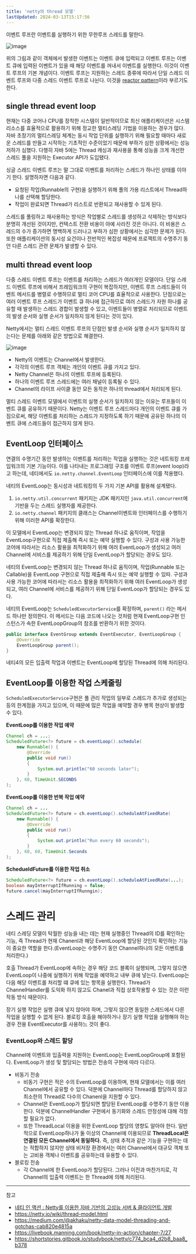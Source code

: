 ```yaml
---
title: 'netty의 thread 모델'
lastUpdated: 2024-03-13T15:17:56
---
```


이벤트 루프란 이벤트를 실행하기 위한 무한루프 스레드를 말한다.

![image](https://github.com/rlaisqls/rlaisqls/assets/81006587/513a5ad9-3cde-47ec-ad2b-a13b6730e24e)

위의 그림과 같이 객체에서 발생한 이벤트는 이벤트 큐에 입력되고 이벤트 루프는 이벤트 큐에 입력된 이벤트가 있을 때 해당 이벤트를 꺼내서 이벤트를 실행한다. 이것이 이벤트 루프의 기본 개념이다. 이벤트 루프는 지원하는 스레드 종류에 따라서 단일 스레드 이벤트 루프와 다중 스레드 이벤트 루프로 나뉜다. 이것을 [reactor pattern](../%EB%B9%84%EB%8F%99%EA%B8%B0/reactor/Reactor%20Pattern%EA%B3%BC%E2%80%85event%E2%80%85loop.md)이라 부르기도 한다.

## single thread event loop

현재는 다중 코어나 CPU를 장착한 시스템이 일반적이므로 최신 애플리케이션은 시스템 리소스를 효율적으로 활용하기 위해 정교한 멀티스레딩 기법을 이용하는 경우가 많다. 자바 초창기의 멀티스레딩 체계는 동시 작업 단위를 실행하기 위해 필요할 때마다 새로운 스레드를 만들고 시작하는 기초적인 수준이었기 때문에 부하가 심한 상황에서는 성능 저하가 심했다. 다행히 자바 5에는 Thread 캐싱과 재사용을 통해 성능을 크게 개선한 스레드 풀을 지원하는 Executor API가 도입됐다.

싱글 스레드 이벤트 루프는 말 그대로 이벤트를 처리하는 스레드가 하나인 상태를 이야기 한다. 설명하자면 다음과 같다.

- 요청된 작업(Runnable의 구현)을 실행하기 위해 풀의 가용 리스트에서 Thread하나를 선택해 할당한다.
- 작업이 완료되면 Thread가 리스트로 반환되고 재사용할 수 있게 된다.

스레드를 풀링하고 재사용하는 방식은 작업별로 스레드를 생성하고 삭제하는 방식보다 분명히 개선된 것이지만, 컨텍스트 전환 비용이 아예 사라진 것은 아니다. 이 비용은 스레드의 수가 증가하면 명백하게 드러나고 부하가 심한 상황에서는 심각한 문제가 된다. 또한 애플리케이션의 동시성 요건이나 전반적인 복잡성 때문에 프로젝트의 수명주기 동안 다른 스레드 관련 문제가 발생할 수 있다.

## multi thread event loop

다중 스레드 이벤트 루프는 이벤트를 처리하는 스레드가 여러개인 모델이다. 단일 스레드 이벤트 루프에 비해서 프레임워크의 구현이 복잡하지만, 이벤트 루프 스레드들이 이벤트 메서드를 병렬로 수행하므로 멀티 코어 CPU를 효율적으로 사용한다. 단점으로는 여러 이벤트 루프 스레드가 이벤트 큐 하나에 접근하므로 여러 스레드가 자원 하나를 공유할 때 발생하는 스레드 경합이 발생할 수 있고, 이벤트들이 병렬로 처리되므로 이벤트의 발생 순서와 실행 순서가 일치하지 않게 된다는 것이 있다.

Netty에서는 멀티 스레드 이벤트 루프의 단점인 발생 순서와 실행 순서가 일치하지 않는다는 문제를 아래와 같은 방법으로 해결한다.

![image](https://github.com/rlaisqls/TIL/assets/81006587/d8d9948d-7387-4568-a4eb-2c8d5e29ccc2)

- Netty의 이벤트는 Channel에서 발생한다.
- 각각의 이벤트 루프 객체는 개인의 이벤트 큐를 가지고 있다.
- Netty Channel은 하나의 이벤트 루프에 등록된다.
- 하나의 이벤트 루프 스레드에는 여러 채널이 등록될 수 있다.
- Channel의 라이프 사이클 동안 모든 동작은 하나의 thread에서 처리되게 된다.

멀티 스레드 이벤트 모델에서 이벤트의 실행 순서가 일치하지 않는 이유는 루프들이 이벤트 큐를 공유하기 때문이다. Netty는 이벤트 루프 스레드마다 개인의 이벤트 큐를 가짐으로써, 해당 이벤트를 처리하는 스레드가 지정하도록 하기 때문에 공유된 하나의 이벤트 큐에 스레드들이 접근하지 않게 된다.

## EventLoop 인터페이스

연결의 수명기간 동안 발생하는 이벤트를 처리하는 작업을 실행하는 것은 네트워킹 프레임워크의 기본 기능이다. 이를 나타내는 프로그래밍 구조를 이벤트 루프(event loop)라고 하는데, 네티에서도 `io.netty.channel.EventLoop` 인터페이스에 이를 적용했다.

네티의 EventLoop는 동시성과 네트워킹의 두 가지 기본 API를 활용해 설계됐다.

1. `io.netty.util.concurrent` 패키지는 JDK 패키지인 `java.util.concurrent`에 기반을 두는 스레드 실행자를 제공한다.
2. `io.netty.channel` 패키지의 클래스는 Channel이벤트와 인터페이스를 수행하기 위해 이러한 API를 확장한다.

이 모델에서 EventLoop는 변경되지 않는 Thread 하나로 움직이며, 작업을 EventLoop구현으로 직접 제출해 즉시 또는 예약 실행할 수 있다. 구성과 사용 가능한 코어에 따라서는 리소스 활용을 최적화하기 위해 여러 EventLoop가 생성되고 여러 Channel에 서비스를 제공하기 위해 단일 EventLoop가 할당되는 경우도 있다.

네티의 EventLoop는 변경되지 않는 Thread 하나로 움직이며, 작업(Runnable 또는 Callable)을 EventLoop 구현으로 직접 제출해 즉시 또는 예약 실행할 수 있따. 구성과 사용 가능한 코어에 따라서는 리소스 활용을 최적화하기 위해 여러 EventLoop가 생성되고, 여러 Channel에 서비스를 제공하기 위해 단일 EventLoop가 할당되는 경우도 있다.

네티의 EventLoop는 `ScheduledExecutorService`를 확장하며, `parent()` 라는 메서드 하나만 정의한다. 이 메서드는 다음 코드에 나오는 것처럼 현재 EventLoop구현 인스턴스가 속한 EventLoopGroup의 참조를 반환하기 위한 것이다.

```java
public interface EventGroup extends EventExecutor, EventLoopGroup {
    @Override
    EventLoopGroup parent();
}
```

네티4의 모든 입출력 작업과 이벤트는 EventLoop에 할당된 Thread에 의해 처리된다.

## EventLoop를 이용한 작업 스케줄링

`ScheduledExecutorService`구현은 풀 관리 작업의 일부로 스레드가 추가로 생성되는 등의 한계점을 가지고 있으며, 이 때문에 많은 작업을 예약할 경우 병목 현상이 발생할 수 있다.

**EventLoop를 이용한 작업 예약**

```java
Channel ch = ...;
ScheduledFuture<?> future = ch.eventLoop().schedule(
    new Runnable() {
        @Override
        public void run()
        {
            System.out.println("60 seconds later");
        }
    }, 60, TimeUnit.SECONDS
);
```

**EventLoop를 이용한 반복 작업 예약**

```java
Channel ch = ...
ScheduledFuture<?> future = ch.eventLoop().scheduleAtFixedRate(
    new Runnable() {
        @Override
        public void run()
        {
            System.out.println("Run every 60 seconds");
        }
    }, 60, 60, TimeUnit.Seconds
);
```

**SchedueldFuture를 이용한 작업 취소**

```java
ScheduledFuture<?> future = ch.eventLoop().scheduleAtFixedRate(...);
boolean mayInterruptIfRunning = false;
future.cancel(mayInterruptIfRunngin);
```

# 스레드 관리

네티 스레딩 모델이 탁월한 성능을 내는 데는 현재 실행중인 Thread의 ID를 확인하는 기능, 즉 Thread가 현재 Chanenl과 해당 EventLoop에 할당된 것인지 확인하는 기능이 중요한 역할을 한다.(EventLoop는 수명주기 동안 Channel하나의 모든 이벤트를 처리한다.)

호출 Thread가 EventLoop에 속하는 경우 해당 코드 블록이 실행되며, 그렇지 않으면 EventLoop이 나중에 실행하기 위해 작업을 예약하고 내부 큐에 넣는다. EventLoop는 다음 해당 이벤트를 처리할 떄 큐에 있는 항목을 실행한다. Thread가 ChannelHandler를 도익화 하지 않고도 Chanel과 직접 상호작용할 수 있는 것은 이런 작동 방식 때문이다.

장기 실행 작업은 실행 큐에 넣지 않아야 하며, 그렇지 않으면 동일한 스레드에서 다른 작업을 실행할 수 없게 된다. 블로킹 호출을 해야하거나 장기 실행 작업을 실행해야 하는 경우 전용 EventExecutor를 사용하느 것이 좋다.

###  EventLoop와 스레드 할당

Channel에 이벤트와 입출력을 지원하는 EventLoop는 EventLoopGroup에 포함된다. EventLoop가 생성 및 할당되는 방법은 전송의 구현에 따라 다르다.

- 비동기 전송
    - 비동기 구현은 적은 수의 EventLoop를 이용하며, 현재 모델에서는 이를 여러 Channel에서 공유할 수 있다. 덕분에 Channel마다 Thread를 할당하지 않고 최소한의 Thread로 다수의 Chanenl을 지원할 수 있다.
    - Channel은 EventLoop가 할당되면 할당된 EventLoop를 수명주기 동안 이용한다. 덕분에 ChannelHandler 구현에서 동기화와 스레드 안정성에 대해 걱정할 필요가 없다.
    - 또한 ThreadLocal 이용을 위한 EventLoop 할당의 영향도 알아야 한다. 일반적으로 EventLoop하나가 둘 이상의 Channel에 이용되므로 **ThreadLocal은 연결된 모든 Channel에서 동일하다.** 즉, 상태 추적과 같은 기능을 구현하는 데는 적합하지 않지만 상태 비저장 환경에서는 여러 Channel에서 대규모 객체 또는 고비용 객체나 이벤트를 공유하는데 유용할 수 있다.
- 블로킹 전송
    - 각 Channel에 한 EventLoop가 할당된다. 그러나 이전과 마찬가지로, 각 Channel의 입출력 이벤트는 한 Thread에 의해 처리된다.

---
참고
- [네티 인 액션 : Netty를 이용한 자바 기반의 고성능 서버 & 클라이언트 개발](https://m.yes24.com/Goods/Detail/25662949)
- https://netty.io/wiki/thread-model.html
- https://medium.com/@akhaku/netty-data-model-threading-and-gotchas-cab820e4815a
- https://livebook.manning.com/book/netty-in-action/chapter-7/27
- https://shortstories.gitbook.io/studybook/netty/c774_bca4_d2b8_baa8_b378